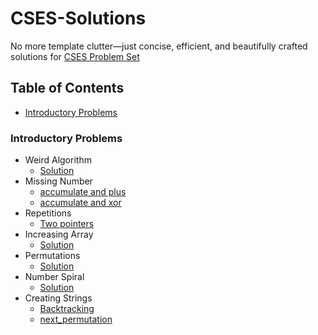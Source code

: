 <!-- omit from toc -->
# CSES-Solutions
No more template clutter—just concise, efficient, and beautifully crafted solutions for [CSES Problem Set](https://cses.fi/problemset/list/)

<!-- omit from toc -->
## Table of Contents 
- [Introductory Problems](#introductory-problems)


### Introductory Problems
- Weird Algorithm
  - [Solution](/src/Weird_Algorithm.cpp)
- Missing Number
  - [accumulate and plus](/src/Missing_Number_plus.cpp)
  - [accumulate and xor](/src/Missing_Number_xor.cpp)
- Repetitions
  - [Two pointers](/src/Repetitions_two_pointers.cpp)
- Increasing Array
  - [Solution](/src/Increasing_Array.cpp)
- Permutations
  - [Solution](/src/Permutations.cpp)
- Number Spiral
  - [Solution](/src/Number_Spiral.cpp)
- Creating Strings
  - [Backtracking](/src/Creating_Strings_backtracking.cpp)
  - [next_permutation](/src/Creating_Strings_next_permutation.cpp)